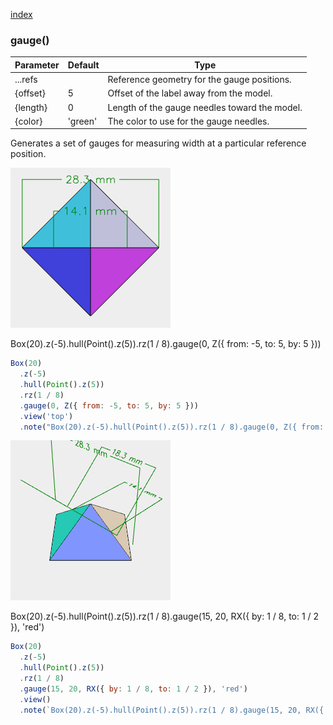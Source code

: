 [index](../../nb/api/index.md)
### gauge()
Parameter|Default|Type
---|---|---
...refs||Reference geometry for the gauge positions.
{offset}|5|Offset of the label away from the model.
{length}|0|Length of the gauge needles toward the model.
{color}|'green'|The color to use for the gauge needles.

Generates a set of gauges for measuring width at a particular reference position.

![Image](gauge.md.$2.png)

Box(20).z(-5).hull(Point().z(5)).rz(1 / 8).gauge(0, Z({ from: -5, to: 5, by: 5 }))

```JavaScript
Box(20)
  .z(-5)
  .hull(Point().z(5))
  .rz(1 / 8)
  .gauge(0, Z({ from: -5, to: 5, by: 5 }))
  .view('top')
  .note("Box(20).z(-5).hull(Point().z(5)).rz(1 / 8).gauge(0, Z({ from: -5, to: 5, by: 5 }))");
```

![Image](gauge.md.$3.png)

Box(20).z(-5).hull(Point().z(5)).rz(1 / 8).gauge(15, 20, RX({ by: 1 / 8, to: 1 / 2 }), 'red')

```JavaScript
Box(20)
  .z(-5)
  .hull(Point().z(5))
  .rz(1 / 8)
  .gauge(15, 20, RX({ by: 1 / 8, to: 1 / 2 }), 'red')
  .view()
  .note(`Box(20).z(-5).hull(Point().z(5)).rz(1 / 8).gauge(15, 20, RX({ by: 1 / 8, to: 1 / 2 }), 'red')`);
```
